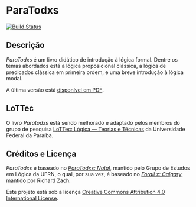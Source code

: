 # ParaTodxs

[![Build
Status](../../actions/workflows/main.yml/badge.svg)](../../actions/workflows/main.yml)

## Descrição

_ParaTodxs_ é um livro didático de introdução à lógica formal.
Dentre os temas abordados está a lógica proposicional clássica, a lógica de predicados clássica em primeira ordem, e uma breve introdução à lógica modal. 

A última versão está [disponível em PDF](../../releases/latest/download/forallxyyc.pdf).

## LoTTec

O livro _Paratodxs_ está sendo melhorado e adaptado pelos membros do grupo de pesquisa [LoTTec: Lógica — Teorias e Técnicas](https://lottec.pontofixo.net.br) da Universidade Federal da Paraíba.


## Créditos e Licença

_ParaTodxs_ é baseado no [_ParaTodxs: Natal_](https://github.com/Grupo-de-Estudos-em-Logica-da-UFRN/Para-Todxs-Natal), mantido pelo Grupo de Estudos em Lógica da UFRN, o qual, por sua vez, é baseado no [_Forall x: Calgary_](https://github.com/rzach/forallx-yyc), mantido por Richard Zach.

Este projeto está sob a licença [Creative Commons Attribution 4.0 International License](http://creativecommons.org/licenses/by/4.0/).
